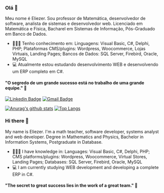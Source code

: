 ### Olá 👋

Meu nome é Eliezer. Sou professor de Matemática, desenvolvedor de software, analista de sistemas e desenvolvedor web.
Licenciado em Matemática e Física, Bacharel em Sistemas de Informação, Pós-Graduado em Banco de Dados.

- 👨🏻‍💻 Tenho conhecimento em:
     Linguagens: Visual Basic, C#, Delphi, PHP; 
     Plataformas CMS/plugins: Wordpress, Woocommerce, Lojas Virtuais, Landing Pages; 
     Bancos de Dados: SQL Server, Firebird, Oracle, MySQL
- 💻 Atualmente estou estudando desenvolvimento WEB e desenvolvendo um ERP completo em C#.

#### "O segredo de um grande sucesso está no trabalho de uma grande equipe." 🧠

[![Linkedin Badge](https://img.shields.io/badge/-Linkedin-0e76a8?style=flat-square&logo=Linkedin&logoColor=white&link=https://www.linkedin.com/in/eliezerladeira/)](https://www.linkedin.com/in/eliezerladeira/) [![Gmail Badge](https://img.shields.io/badge/-Gmail-db4a39?style=flat-square&logo=Gmail&logoColor=white&link=mailto:eliezer.ladeira@gmail.com)](mailto:eliezer.ladeira@gmail.com)

[![Anurag's github stats](https://github-readme-stats.vercel.app/api?username=eliezerladeira)](https://github.com/anuraghazra/github-readme-stats)
[![Top Langs](https://github-readme-stats.vercel.app/api/top-langs/?username=eliezerladeira&layout=compact)](https://github.com/anuraghazra/github-readme-stats)

###

### Hi there 👋

My name is Eliezer. I'm a math teacher, software developer, systems analyst and web developer.
Degree in Mathematics and Physics, Bachelor in Information Systems, Postgraduate in Database.

- 👨🏻‍💻 I have knowledge in:
     Languages: Visual Basic, C#, Delphi, PHP; 
     CMS platforms/plugins: Wordpress, Woocommerce, Virtual Stores, Landing Pages; 
     Databases: SQL Server, Firebird, Oracle, MySQL
- 💻 I am currently studying WEB development and developing a complete ERP in C#.

#### "The secret to great success lies in the work of a great team." 🧠

<!--
**eliezerladeira/eliezerladeira** is a ✨ _special_ ✨ repository because its `README.md` (this file) appears on your GitHub profile.

Here are some ideas to get you started:

- 🔭 I’m currently working on ...
- 🌱 I’m currently learning ...
- 👯 I’m looking to collaborate on ...
- 🤔 I’m looking for help with ...
- 💬 Ask me about ...
- 📫 How to reach me: ...
- 😄 Pronouns: ...
- ⚡ Fun fact: ...
-->
